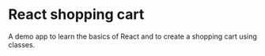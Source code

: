 # React shopping cart
A demo app to learn the basics of React and to create a shopping cart using classes.